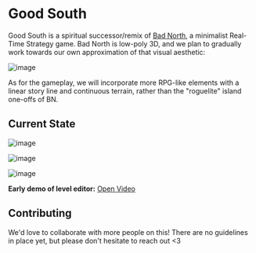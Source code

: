 # Good South

Good South is a spiritual successor/remix of [Bad North](https://www.badnorth.com/), a minimalist Real-Time Strategy game. Bad North is low-poly 3D, and we plan to gradually work towards our own approximation of that visual aesthetic:

![image](https://user-images.githubusercontent.com/583842/113929811-c354ec80-97f0-11eb-9a3f-4d4d04ea5d95.png)

As for the gameplay, we will incorporate more RPG-like elements with a linear story line and continuous terrain, rather than the "roguelite" island one-offs of BN.

## Current State

![image](https://user-images.githubusercontent.com/583842/113930662-db793b80-97f1-11eb-825b-2c380bc5b296.png)

![image](https://user-images.githubusercontent.com/583842/113930674-df0cc280-97f1-11eb-942a-3de7b42c8dc1.png)

![image](https://user-images.githubusercontent.com/583842/113930919-2bf09900-97f2-11eb-8bc0-bdf1615c95c3.png)

**Early demo of level editor:** [Open Video](https://user-images.githubusercontent.com/53877170/114151762-c0a3e580-991d-11eb-80d2-7f760fe3f4a3.mp4)





## Contributing

We'd love to collaborate with more people on this! There are no guidelines in place yet, but please don't hesitate to reach out <3

